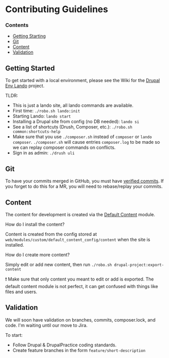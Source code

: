 # Contributing Guidelines

### Contents

- [Getting Starting](#getting-starting)
- [Git](#git)
- [Content](#content)
- [Validation](#validation)

## Getting Started

To get started with a local environment, please see the Wiki for the [Drupal Env Lando](https://github.com/mattsqd/drupal-env-lando/wiki) project.

TLDR:
* This is just a lando site, all lando commands are available.
* First time: `./robo.sh lando:init`
* Starting Lando: `lando start`
* Installing a Drupal site from config (no DB needed): `lando si`
* See a list of shortcuts (Drush, Composer, etc.): `./robo.sh common:shortcuts-help`
* Make sure that you use `./composer.sh` instead of `composer` or `lando composer`. `./composer.sh` will cause entries `composer.log` to be made so we can replay composer commands on conflicts.
* Sign in as admin: `./drush uli`

## Git

To have your commits merged in GitHub, you must have [verified commits](https://docs.github.com/en/authentication/managing-commit-signature-verification/about-commit-signature-verification#ssh-commit-signature-verification). If you forget to do this for a MR, you will need to rebase/replay your commits.

## Content

The content for development is created via the [Default Content](https://www.drupal.org/project/default_content) module.

How do I install the content?

Content is created from the config stored at `web/modules/custom/default_content_config/content` when the site is installed.

How do I create more content?

Simply edit or add new content, then run `./robo.sh drupal-project:export-content`

:exclamation: Make sure that only content you meant to edit or add is exported. The default content module is not perfect, it can get confused with things like files and users.

## Validation

We will soon have validation on branches, commits, composer.lock, and code. I'm waiting until our move to Jira.

To start:
* Follow Drupal & DrupalPractice coding standards.
* Create feature branches in the form `feature/short-description`
